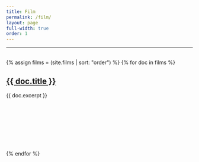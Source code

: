 ```yaml
---
title: Film
permalink: /film/
layout: page
full-width: true
order: 1
---
```

<hr color = "#bbb">
<br>
<div>

<div>
  {% assign films = (site.films | sort: "order") %}
  {% for doc in films %}
      <a href="{{ doc.url }}"><h2>{{ doc.title }}</h2></a>
      {{ doc.excerpt }}
      <div style = "margin-bottom:10em"></div>
  {% endfor %}
</div>
